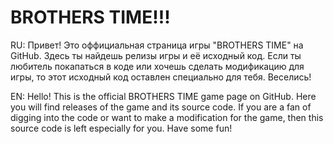 # BROTHERS TIME!!!
RU: Привет! Это оффициальная страница игры "BROTHERS TIME" на GitHub. Здесь ты найдешь релизы игры и её исходный код. Если ты любитель покапаться в коде или хочешь сделать модификацию для игры, то этот исходный код оставлен специально для тебя. Веселись!

EN: Hello! This is the official BROTHERS TIME game page on GitHub. Here you will find releases of the game and its source code. If you are a fan of digging into the code or want to make a modification for the game, then this source code is left especially for you. Have some fun!
